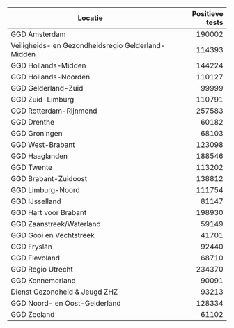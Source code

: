 | Locatie | Positieve tests |
|---------|----------------:|
| GGD Amsterdam                            | 190002 |
| Veiligheids- en Gezondheidsregio Gelderland-Midden | 114393 |
| GGD Hollands-Midden                      | 144224 |
| GGD Hollands-Noorden                     | 110127 |
| GGD Gelderland-Zuid                      | 99999 |
| GGD Zuid-Limburg                         | 110791 |
| GGD Rotterdam-Rijnmond                   | 257583 |
| GGD Drenthe                              | 60182 |
| GGD Groningen                            | 68103 |
| GGD West-Brabant                         | 123098 |
| GGD Haaglanden                           | 188546 |
| GGD Twente                               | 113202 |
| GGD Brabant-Zuidoost                     | 138812 |
| GGD Limburg-Noord                        | 111754 |
| GGD IJsselland                           | 81147 |
| GGD Hart voor Brabant                    | 198930 |
| GGD Zaanstreek/Waterland                 | 59149 |
| GGD Gooi en Vechtstreek                  | 41701 |
| GGD Fryslân                              | 92440 |
| GGD Flevoland                            | 68710 |
| GGD Regio Utrecht                        | 234370 |
| GGD Kennemerland                         | 90091 |
| Dienst Gezondheid & Jeugd ZHZ            | 93213 |
| GGD Noord- en Oost-Gelderland            | 128334 |
| GGD Zeeland                              | 61102 |
